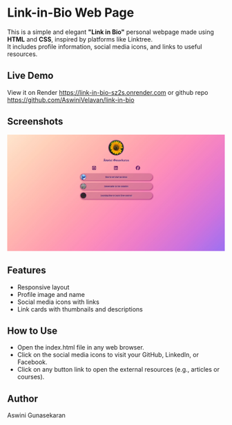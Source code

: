 # Link-in-Bio Web Page

This is a simple and elegant <strong>"Link in Bio"</strong> personal webpage made using <strong>HTML</strong> and <strong>CSS</strong>, inspired by platforms like Linktree.  
It includes profile information, social media icons, and links to useful resources.

## Live Demo

View it on Render https://link-in-bio-sz2s.onrender.com or github repo https://github.com/AswiniVelavan/link-in-bio

##  Screenshots
![alt text](images/link-in-bio.jpg)

## Features
<ul>
<li>Responsive layout</li>
<li>Profile image and name</li>
<li>Social media icons with links</li>
<li>Link cards with thumbnails and descriptions</li>
</ul>

## How to Use
<ul>
<li>Open the index.html file in any web browser.</li>
<li>Click on the social media icons to visit your GitHub, LinkedIn, or Facebook.</li>
<li>Click on any button link to open the external resources (e.g., articles or courses).</li>
</ul>

## Author
Aswini Gunasekaran

